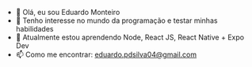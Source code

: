 - 👋 Olá, eu sou Eduardo Monteiro
- 👀 Tenho interesse no mundo da programação e testar minhas habilidades 
- 🌱 Atualmente estou aprendendo Node, React JS, React Native + Expo Dev
- 📫 Como me encontrar: eduardo.pdsilva04@gmail.com
